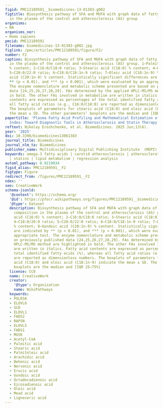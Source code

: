 ```yaml
---
figid: PMC12189591__biomedicines-13-01383-g002
figtitle: Biosynthesis pathway of SFA and MUFA with graph data of fatty acid composition
  in the plasma of the control and atherosclerosis (AS) group
organisms:
- NA
organisms_ner:
- Homo sapiens
pmcid: PMC12189591
filename: biomedicines-13-01383-g002.jpg
figlink: /pmc/articles/PMC12189591/figure/F2/
number: F2
caption: Biosynthesis pathway of SFA and MUFA with graph data of fatty acid composition
  in the plasma of the control and atherosclerosis (AS) group. 1—Palmitic acid (C16:0)
  % content; 2—C16:0/C18:0 ratio; 3—Stearic acid (C18:0) % content; 4—C18:0/20:0 ratio;
  5—C20:0/22:0 ratio; 6—C18:0/C18:1n-9 ratio; 7—Oleic acid (C18:1n-9) % content; 8—Gondoic
  acid (C20:1n-9) % content. Statistically significant differences are indicated by
  ** (p < 0.01), and *** (p < 0.001), which were evaluated by an appropriate test.
  The enzyme nomenclature and metabolic scheme presented are based on previously published
  data [24,25,26,27,28,29]. FAs determined by the applied HPLC-MS/MS method are highlighted
  in bold. The other FAs involved in metabolism are written in italics. Fatty acid
  contents are expressed as percentages of the total identified fatty acids (%), whereas
  all fatty acid ratios (e.g., C16:0/C18:0) are reported as dimensionless numbers.
  The boxplots of parameters for stearic acid (C18:0) and oleic acid (C18:1n-9) indicate
  the mean ± SD. The other parameters’ boxplots are the median and [IQR 25–75%]
papertitle: 'Plasma Fatty Acid Profiling and Mathematical Estimation of the Omega-3
  Index: Toward Diagnostic Tools in Atherosclerosis and Statin Therapy Monitoring'
reftext: Nikolay Eroshchenko, et al. Biomedicines. 2025 Jun;13(6).
year: '2025'
doi: 10.3390/biomedicines13061383
journal_title: Biomedicines
journal_nlm_ta: Biomedicines
publisher_name: Multidisciplinary Digital Publishing Institute  (MDPI)
keywords: omega-3 fatty acids | carotid atherosclerosis | atherosclerotic plaques
  | statins | lipid metabolism | regression analysis
automl_pathway: 0.9219834
figid_alias: PMC12189591__F2
figtype: Figure
redirect_from: /figures/PMC12189591__F2
ndex: ''
seo: CreativeWork
schema-jsonld:
  '@context': https://schema.org/
  '@id': https://pfocr.wikipathways.org/figures/PMC12189591__biomedicines-13-01383-g002.html
  '@type': Dataset
  description: Biosynthesis pathway of SFA and MUFA with graph data of fatty acid
    composition in the plasma of the control and atherosclerosis (AS) group. 1—Palmitic
    acid (C16:0) % content; 2—C16:0/C18:0 ratio; 3—Stearic acid (C18:0) % content;
    4—C18:0/20:0 ratio; 5—C20:0/22:0 ratio; 6—C18:0/C18:1n-9 ratio; 7—Oleic acid (C18:1n-9)
    % content; 8—Gondoic acid (C20:1n-9) % content. Statistically significant differences
    are indicated by ** (p < 0.01), and *** (p < 0.001), which were evaluated by an
    appropriate test. The enzyme nomenclature and metabolic scheme presented are based
    on previously published data [24,25,26,27,28,29]. FAs determined by the applied
    HPLC-MS/MS method are highlighted in bold. The other FAs involved in metabolism
    are written in italics. Fatty acid contents are expressed as percentages of the
    total identified fatty acids (%), whereas all fatty acid ratios (e.g., C16:0/C18:0)
    are reported as dimensionless numbers. The boxplots of parameters for stearic
    acid (C18:0) and oleic acid (C18:1n-9) indicate the mean ± SD. The other parameters’
    boxplots are the median and [IQR 25–75%]
  license: CC0
  name: CreativeWork
  creator:
    '@type': Organization
    name: WikiPathways
  keywords:
  - POLR3A
  - ELOVL6
  - SCD
  - ELOVL1
  - FADS2
  - RAPSN
  - ELOVL5
  - FADS1
  - MUSK
  - Acetyl-CoA
  - Palmitic acid
  - Stearic acid
  - Palmitoleic acid
  - Arachidic acid
  - Behenic acid
  - Nervonic acid
  - Erucic acid
  - Gondoic acid
  - Octadecadienoic acid
  - Eicosadienoic acid
  - Oleic acid
  - Mead acid
  - Lignoceric acid
---
```

